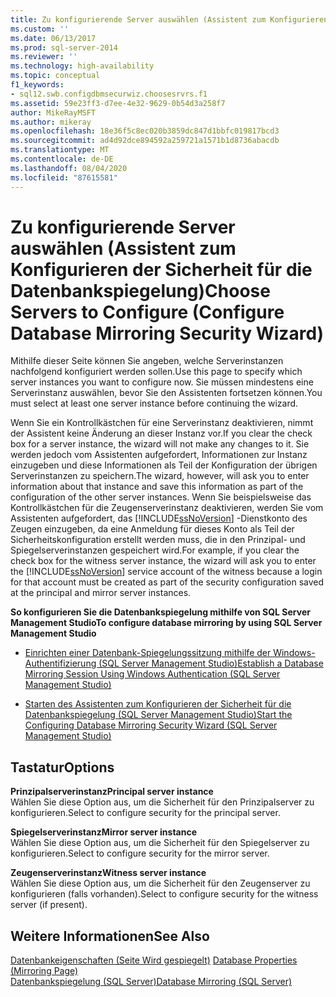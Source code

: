 ```yaml
---
title: Zu konfigurierende Server auswählen (Assistent zum Konfigurieren der Sicherheit für die Datenbankspiegelung) | Microsoft-Dokumentation
ms.custom: ''
ms.date: 06/13/2017
ms.prod: sql-server-2014
ms.reviewer: ''
ms.technology: high-availability
ms.topic: conceptual
f1_keywords:
- sql12.swb.configdbmsecurwiz.choosesrvrs.f1
ms.assetid: 59e23ff3-d7ee-4e32-9629-0b54d3a258f7
author: MikeRayMSFT
ms.author: mikeray
ms.openlocfilehash: 18e36f5c8ec020b3859dc847d1bbfc019817bcd3
ms.sourcegitcommit: ad4d92dce894592a259721a1571b1d8736abacdb
ms.translationtype: MT
ms.contentlocale: de-DE
ms.lasthandoff: 08/04/2020
ms.locfileid: "87615581"
---
```

# <a name="choose-servers-to-configure-configure-database-mirroring-security-wizard"></a><span data-ttu-id="dc687-102">Zu konfigurierende Server auswählen (Assistent zum Konfigurieren der Sicherheit für die Datenbankspiegelung)</span><span class="sxs-lookup"><span data-stu-id="dc687-102">Choose Servers to Configure (Configure Database Mirroring Security Wizard)</span></span>
  <span data-ttu-id="dc687-103">Mithilfe dieser Seite können Sie angeben, welche Serverinstanzen nachfolgend konfiguriert werden sollen.</span><span class="sxs-lookup"><span data-stu-id="dc687-103">Use this page to specify which server instances you want to configure now.</span></span> <span data-ttu-id="dc687-104">Sie müssen mindestens eine Serverinstanz auswählen, bevor Sie den Assistenten fortsetzen können.</span><span class="sxs-lookup"><span data-stu-id="dc687-104">You must select at least one server instance before continuing the wizard.</span></span>  
  
 <span data-ttu-id="dc687-105">Wenn Sie ein Kontrollkästchen für eine Serverinstanz deaktivieren, nimmt der Assistent keine Änderung an dieser Instanz vor.</span><span class="sxs-lookup"><span data-stu-id="dc687-105">If you clear the check box for a server instance, the wizard will not make any changes to it.</span></span> <span data-ttu-id="dc687-106">Sie werden jedoch vom Assistenten aufgefordert, Informationen zur Instanz einzugeben und diese Informationen als Teil der Konfiguration der übrigen Serverinstanzen zu speichern.</span><span class="sxs-lookup"><span data-stu-id="dc687-106">The wizard, however, will ask you to enter information about that instance and save this information as part of the configuration of the other server instances.</span></span> <span data-ttu-id="dc687-107">Wenn Sie beispielsweise das Kontrollkästchen für die Zeugenserverinstanz deaktivieren, werden Sie vom Assistenten aufgefordert, das [!INCLUDE[ssNoVersion](../../includes/ssnoversion-md.md)] -Dienstkonto des Zeugen einzugeben, da eine Anmeldung für dieses Konto als Teil der Sicherheitskonfiguration erstellt werden muss, die in den Prinzipal- und Spiegelserverinstanzen gespeichert wird.</span><span class="sxs-lookup"><span data-stu-id="dc687-107">For example, if you clear the check box for the witness server instance, the wizard will ask you to enter the [!INCLUDE[ssNoVersion](../../includes/ssnoversion-md.md)] service account of the witness because a login for that account must be created as part of the security configuration saved at the principal and mirror server instances.</span></span>  
  
 <span data-ttu-id="dc687-108">**So konfigurieren Sie die Datenbankspiegelung mithilfe von SQL Server Management Studio**</span><span class="sxs-lookup"><span data-stu-id="dc687-108">**To configure database mirroring by using SQL Server Management Studio**</span></span>  
  
-   [<span data-ttu-id="dc687-109">Einrichten einer Datenbank-Spiegelungssitzung mithilfe der Windows-Authentifizierung &#40;SQL Server Management Studio&#41;</span><span class="sxs-lookup"><span data-stu-id="dc687-109">Establish a Database Mirroring Session Using Windows Authentication &#40;SQL Server Management Studio&#41;</span></span>](establish-database-mirroring-session-windows-authentication.md)  
  
-   [<span data-ttu-id="dc687-110">Starten des Assistenten zum Konfigurieren der Sicherheit für die Datenbankspiegelung &#40;SQL Server Management Studio&#41;</span><span class="sxs-lookup"><span data-stu-id="dc687-110">Start the Configuring Database Mirroring Security Wizard &#40;SQL Server Management Studio&#41;</span></span>](start-the-configuring-database-mirroring-security-wizard.md)  
  
## <a name="options"></a><span data-ttu-id="dc687-111">Tastatur</span><span class="sxs-lookup"><span data-stu-id="dc687-111">Options</span></span>  
 <span data-ttu-id="dc687-112">**Prinzipalserverinstanz**</span><span class="sxs-lookup"><span data-stu-id="dc687-112">**Principal server instance**</span></span>  
 <span data-ttu-id="dc687-113">Wählen Sie diese Option aus, um die Sicherheit für den Prinzipalserver zu konfigurieren.</span><span class="sxs-lookup"><span data-stu-id="dc687-113">Select to configure security for the principal server.</span></span>  
  
 <span data-ttu-id="dc687-114">**Spiegelserverinstanz**</span><span class="sxs-lookup"><span data-stu-id="dc687-114">**Mirror server instance**</span></span>  
 <span data-ttu-id="dc687-115">Wählen Sie diese Option aus, um die Sicherheit für den Spiegelserver zu konfigurieren.</span><span class="sxs-lookup"><span data-stu-id="dc687-115">Select to configure security for the mirror server.</span></span>  
  
 <span data-ttu-id="dc687-116">**Zeugenserverinstanz**</span><span class="sxs-lookup"><span data-stu-id="dc687-116">**Witness server instance**</span></span>  
 <span data-ttu-id="dc687-117">Wählen Sie diese Option aus, um die Sicherheit für den Zeugenserver zu konfigurieren (falls vorhanden).</span><span class="sxs-lookup"><span data-stu-id="dc687-117">Select to configure security for the witness server (if present).</span></span>  
  
## <a name="see-also"></a><span data-ttu-id="dc687-118">Weitere Informationen</span><span class="sxs-lookup"><span data-stu-id="dc687-118">See Also</span></span>  
 <span data-ttu-id="dc687-119">[Datenbankeigenschaften &#40;Seite Wird gespiegelt&#41;](../../relational-databases/databases/database-properties-mirroring-page.md) </span><span class="sxs-lookup"><span data-stu-id="dc687-119">[Database Properties &#40;Mirroring Page&#41;](../../relational-databases/databases/database-properties-mirroring-page.md) </span></span>  
 [<span data-ttu-id="dc687-120">Datenbankspiegelung &#40;SQL Server&#41;</span><span class="sxs-lookup"><span data-stu-id="dc687-120">Database Mirroring &#40;SQL Server&#41;</span></span>](database-mirroring-sql-server.md)  
  
  
